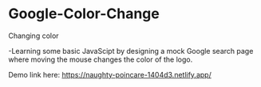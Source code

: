 # Google-Color-Change

Changing color

-Learning some basic JavaScipt by designing a mock Google search page where moving the mouse changes the color of the logo.

Demo link here: https://naughty-poincare-1404d3.netlify.app/
